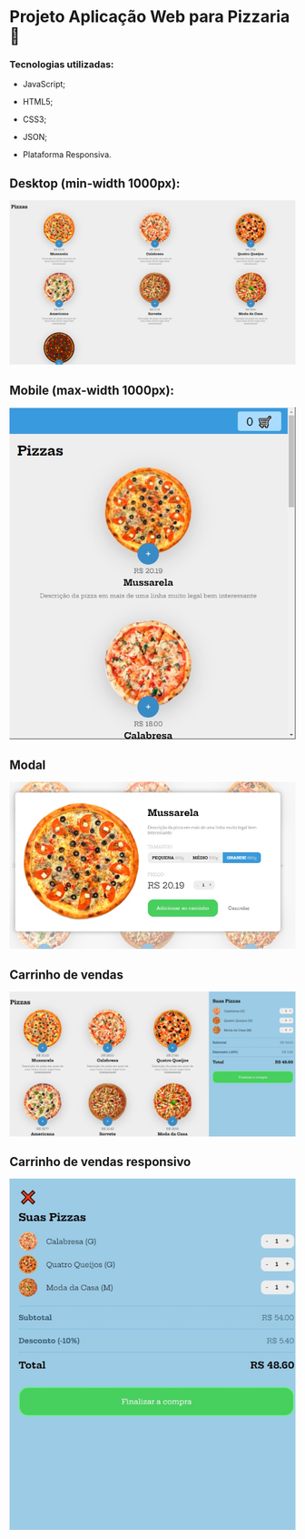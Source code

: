 # Projeto Aplicação Web para Pizzaria :pizza:

### Tecnologias utilizadas:

* JavaScript;

* HTML5;

* CSS3;

* JSON;

* Plataforma Responsiva.

  

## Desktop (min-width 1000px):

![Projeto para Desktop](images/screenshots/pc.jpg)






## Mobile (max-width 1000px):
![Projeto Mobile](images/screenshots/tablet.jpg)





## Modal
![Modal](images/screenshots/modal.jpg)







## Carrinho de vendas
![Carrinho de vendas](images/screenshots/pc-carrinho.jpg)





## Carrinho de vendas responsivo
![Carrinho Responsivo](images/screenshots/mobile-carrinho.jpg)

